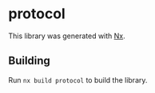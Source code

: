 # protocol

This library was generated with [Nx](https://nx.dev).

## Building

Run `nx build protocol` to build the library.

